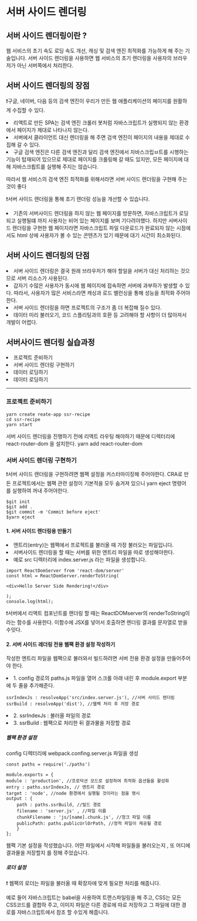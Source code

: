 # 서버 사이드 렌더링 
## 서버 사이드 렌더링이란 ? 
<p>웹 서비스의 초기 속도 로딩 속도 개선, 캐싱 및 검색 엔진 최적화를 가능하게 해 주는 기술입니다.
서버 사이드 렌더링을 사용하면 웹 서비스의 초기 렌더링을 사용자의 브라우저가 아닌 서버쪽에서 처리한다.

## 서버 사이드 렌더링의 장점

<p>❗️구글, 네이버, 다음 등의 검색 엔진이 우리가 만든 웹 애플리케이션의 페이지를 원활하게 수집할 수 있다.
<li>리액트로 만든 SPA는 검색 엔진 크롤러 봇처럼 자바스크립트가 실행되지 않는 환경에서 페이지가 제대로 나타나지 않는다.
<li>서버에서 클라이언트 대신 렌더링을 해 주면  검색 엔진이 페이지의 내용을 제대로 수집해 갈 수 있다.
<li>구글 검색 엔진은 다른 검색 엔진과 달리 검색 엔진에서 자바스크립ㅂ트를 시행하는 기능이 탑재되어 있으므로 제대로 페이지를 크롤링해 갈 때도 있지만,  모든 페이지에 대해 자바스크릡트를 실행해 주지는 않습니다.

<p> 따라서 웹 서비스의 검색 엔진 최적화를 위해서라면 서버 사이드 렌더링을 구현해 주는 것이 좋다
<br>
<p> ❗️서버 사이드 렌더링을 통해 초기 렌더링 성능을 개선할 수 있습니다.
<li>기존의 서버사이드 렌더링을 하지 않는 웹 페이지를 방문하면, 자바스크립트가 로딩되고 실행될떄 까지 사용자는 비어 있는 페이지를 보며 기다려야했다. 하지만 서버사이드 렌더링을 구현한 웹 페이지라면 자바스크립트 파일 다운로드가 완료되자 않는 시점에서도 html 상에 사용자가 볼 수 있는 콘텐츠가 있기 때문에 대기 시간이 최소화된다.

## 서버 사이드 렌더링의 단점

<li> 서버 사이드 렌더링은 결국 원래 브라우저가 해야 할일을 서버가 대신 처리하는 것으므로 서버 리소스가 사용된다.
<li>갑자기 수많은 사용자가 동시에 웹 페이지에 접속하면 서버에 과부하가 발생할 수 있다. 따라서, 사용자가 많은 서비스라면 캐싱과 로드 밸런싱을 통해 성능을 최적화 주어야 한다.
<li>서버 사이드 렌더링을 하면 프로젝트의 구조가 좀 더 복잡해 질수 있다.
<li>데이터 미리 불러오기, 코드 스플리팅과의 호환 등 고려해야 할 사항이 더 많아져서 개발이 어렵다.

## 서버사이드 렌더링 실습과정

<li>프로젝트 준비하기
<li>서버 사이드 렌더링 구현하기
<li>데이터  로딩하기
<li> 데이터 로딩하기


<hr>

### 프로젝트 준비하기

	yarn create reate-app ssr-recipe
	cd ssr-recipe
	yarn start


<p>서버 사이드 렌더링을 진행하기 전에 리액트 라우팅 해야하기 때문에 디렉터리에 react-router-dom 을 설치한다.
	yarn add react-router-dom

### 서버 사이드 렌더링 구현하기
<p>  ❗️서버 사이드 렌더링을 구현하려면 웹팩 설정을 커스터마이징해 주어야한다. CRA로 만든 프로젝트에서는 웹팩 관련 설정이 기본적을 모두 숨겨져 있으니 yarn eject 명령어를 실행하여 꺼내 주어야한다.

	$git init 
	$git add .
	$git commit -m 'Commit before eject'
	$yarn eject


#### 1. 서버 사이드 렌더링용 만들기
<li> 엔트리(entry)는 웹팩에서 프로젝트를 불러올 때 가장 불러오는 파일입니다.
<li> 서버사이드 렌더링을 할 때는 서버를 위한 엔트리 파일을 따로 생성해야한다.
<li> 예로 src 디렉터리에 index.server.js 라는 파일을 생성합니다.

	import ReactDomServer from 'react-dom/server'
	const html = ReactDomServer.renderToString(

	<div>Hello Server Side Rendering!</div>

	);
	console.log(html);

<p> ❗️서버에서 리액트 컴포넌트를 랜더링 할 때는 ReactDOMserver의 renderToString이라는 함수를  사용한다. 이함수에 JSX를 넣어서 호출하면 렌더링 결과를 문자열로 받을 수잇다.

#### 2. 서버 사이드 레더링 전용 웹팩 환경 설정 작성하기

<p> 작성한 엔트리 파일을 웹팩으로 불러와서 빌드하려면 서버 전용 환경 설정을 만들어주어야 한다.

<li>1. config 경로의 paths.js 파일을 열어 스크롤 아래 내린 후 module.export 부분에 두 줄을 추가해준다.

	ssrIndexJs : resolveApp('src/index.server.js'), //서버 사이드 렌더링
	ssrBuild : resolveApp('dist'), //웹팩 처리 후 저장 경로

<li>2. ssrIndexJs : 불러올 파일의 경로
<li>3. ssrBuild : 웹팩으로 처리한 뒤 결과물을 저장할 경로

##### 웹팩 환경 설정
<p>config 디렉터리에 webpack.confing.server.js 파일을 생성

	const paths = require('./paths')

	module.exports = {
	module : 'production', //프로덕션 모드로 설정하여 최적화 옵션들을 활성화
	entry : paths.ssrIndexJs, // 엔트리 경로
	target : 'node', //node 환경에서 실행될 것이라는 점을 명시
	output : {
		path : paths.ssrBuild, //빌드 경로
		filename : 'server.js' , //파일 이름
		chunkFilename : 'js/[name].chunk.js', //청크 파일 이름
		publicPath: paths.publicUrlOrPath, //정적 파일이 제공될 경로
		}
	};

<p> 웹팩 기본 설정을 작성했습니다. 어떤 파일에서 시작해 파일들을 불러오는지 , 또 어디에 결과물을 저장할지 를 정해 주었습니다. 

##### 로더 설정
<p> ❗️ 웹팩의 로더는 파일을 불러올 때 확장자에 맞게 필요한 처리를 해줍니다.
<p> 예로 들어 자바스크립트는 babel을 사용하여 트랜스파일링을 해 주고, CSS는 모든 CSS코드를 결합하 주고, 이미지 파일은 다른 경로에 따로 저장하고 그 파일에 대한 경로를 자바스크립트에서 참조 할 수있게 해줍니다.



